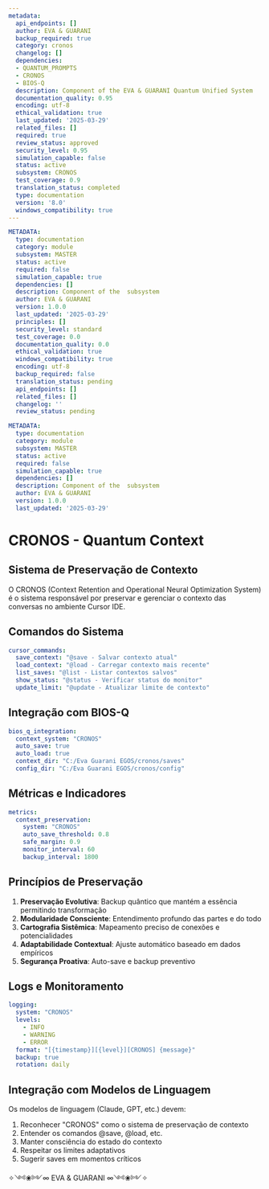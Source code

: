 ```yaml
---
metadata:
  api_endpoints: []
  author: EVA & GUARANI
  backup_required: true
  category: cronos
  changelog: []
  dependencies:
  - QUANTUM_PROMPTS
  - CRONOS
  - BIOS-Q
  description: Component of the EVA & GUARANI Quantum Unified System
  documentation_quality: 0.95
  encoding: utf-8
  ethical_validation: true
  last_updated: '2025-03-29'
  related_files: []
  required: true
  review_status: approved
  security_level: 0.95
  simulation_capable: false
  status: active
  subsystem: CRONOS
  test_coverage: 0.9
  translation_status: completed
  type: documentation
  version: '8.0'
  windows_compatibility: true
---
```

```yaml
METADATA:
  type: documentation
  category: module
  subsystem: MASTER
  status: active
  required: false
  simulation_capable: true
  dependencies: []
  description: Component of the  subsystem
  author: EVA & GUARANI
  version: 1.0.0
  last_updated: '2025-03-29'
  principles: []
  security_level: standard
  test_coverage: 0.0
  documentation_quality: 0.0
  ethical_validation: true
  windows_compatibility: true
  encoding: utf-8
  backup_required: false
  translation_status: pending
  api_endpoints: []
  related_files: []
  changelog: ''
  review_status: pending
```

```yaml
METADATA:
  type: documentation
  category: module
  subsystem: MASTER
  status: active
  required: false
  simulation_capable: true
  dependencies: []
  description: Component of the  subsystem
  author: EVA & GUARANI
  version: 1.0.0
  last_updated: '2025-03-29'
```

# CRONOS - Quantum Context

## Sistema de Preservação de Contexto

O CRONOS (Context Retention and Operational Neural Optimization System) é o sistema responsável por preservar e gerenciar o contexto das conversas no ambiente Cursor IDE.

## Comandos do Sistema

```yaml
cursor_commands:
  save_context: "@save - Salvar contexto atual"
  load_context: "@load - Carregar contexto mais recente"
  list_saves: "@list - Listar contextos salvos"
  show_status: "@status - Verificar status do monitor"
  update_limit: "@update - Atualizar limite de contexto"
```

## Integração com BIOS-Q

```yaml
bios_q_integration:
  context_system: "CRONOS"
  auto_save: true
  auto_load: true
  context_dir: "C:/Eva Guarani EGOS/cronos/saves"
  config_dir: "C:/Eva Guarani EGOS/cronos/config"
```

## Métricas e Indicadores

```yaml
metrics:
  context_preservation:
    system: "CRONOS"
    auto_save_threshold: 0.8
    safe_margin: 0.9
    monitor_interval: 60
    backup_interval: 1800
```

## Princípios de Preservação

1. **Preservação Evolutiva**: Backup quântico que mantém a essência permitindo transformação
2. **Modularidade Consciente**: Entendimento profundo das partes e do todo
3. **Cartografia Sistêmica**: Mapeamento preciso de conexões e potencialidades
4. **Adaptabilidade Contextual**: Ajuste automático baseado em dados empíricos
5. **Segurança Proativa**: Auto-save e backup preventivo

## Logs e Monitoramento

```yaml
logging:
  system: "CRONOS"
  levels:
    - INFO
    - WARNING
    - ERROR
  format: "[{timestamp}][{level}][CRONOS] {message}"
  backup: true
  rotation: daily
```

## Integração com Modelos de Linguagem

Os modelos de linguagem (Claude, GPT, etc.) devem:

1. Reconhecer "CRONOS" como o sistema de preservação de contexto
2. Entender os comandos @save, @load, etc.
3. Manter consciência do estado do contexto
4. Respeitar os limites adaptativos
5. Sugerir saves em momentos críticos

✧༺❀༻∞ EVA & GUARANI ∞༺❀༻✧
